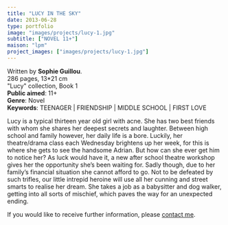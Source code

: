 ```yaml
---
title: "LUCY IN THE SKY"
date: 2013-06-28
type: portfolio
image: "images/projects/lucy-1.jpg"
subtitle: ["NOVEL 11+"]
maison: "lpm"
project_images: ["images/projects/lucy-1.jpg"]
---
```


Written by **Sophie Guillou**.   
286 pages, 13*21 cm   
"Lucy" collection, Book 1       
**Public aimed**: 11+   
**Genre**: Novel      
**Keywords**: TEENAGER | FRIENDSHIP | MIDDLE SCHOOL | FIRST LOVE                  

Lucy is a typical thirteen year old girl with acne. She has two best friends with whom she shares her deepest secrets and laughter. Between high school and family however, her daily life is a bore. Luckily, her theatre/drama class each Wednesday brightens up her week, for this is where she gets to see the handsome Adrian. But how can she ever get him to notice her? As luck would have it, a new after school theatre workshop gives her the opportunity she’s been waiting for. Sadly though, due to her family’s financial situation she cannot afford to go. Not to be defeated by such trifles, our little intrepid heroine will use all her cunning and street smarts to realise her dream. She takes a job as a babysitter and dog walker, getting into all sorts of mischief, which paves the way for an unexpected ending.   






If you would like to receive further information, please [contact me](mailto:melanie.guillaumin.edition@gmail.com).


